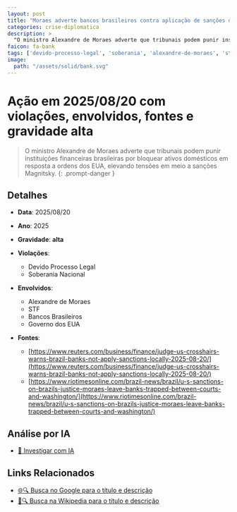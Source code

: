```yaml
---
layout: post
title: "Moraes adverte bancos brasileiros contra aplicação de sanções dos EUA"
categories: crise-diplomatica
description: > 
  "O ministro Alexandre de Moraes adverte que tribunais podem punir instituições financeiras brasileiras por bloquear ativos domésticos em resposta a ordens dos EUA, elevando tensões em meio a sanções Magnitsky."
faicon: fa-bank
tags: ['devido-processo-legal', 'soberania', 'alexandre-de-moraes', 'stf', 'bancos-brasileiros', 'governo-dos-eua', 'gravidade-alta', 'sancoes', 'judicial', 'bancos', 'crise-diplomatica']
image:
  path: "/assets/solid/bank.svg"
---
```


# Ação em 2025/08/20 com violações, envolvidos, fontes e gravidade alta

> O ministro Alexandre de Moraes adverte que tribunais podem punir instituições financeiras brasileiras por bloquear ativos domésticos em resposta a ordens dos EUA, elevando tensões em meio a sanções Magnitsky.
{: .prompt-danger }

## Detalhes
- **Data**: 2025/08/20
- **Ano**: 2025
- **Gravidade**: **alta** <i class="fas fa-bank"></i>

- **Violações**:
  - Devido Processo Legal
  - Soberania Nacional
- **Envolvidos**:
  - Alexandre de Moraes
  - STF
  - Bancos Brasileiros
  - Governo dos EUA
- **Fontes**:
  - [https://www.reuters.com/business/finance/judge-us-crosshairs-warns-brazil-banks-not-apply-sanctions-locally-2025-08-20/](https://www.reuters.com/business/finance/judge-us-crosshairs-warns-brazil-banks-not-apply-sanctions-locally-2025-08-20/)
  - [https://www.riotimesonline.com/brazil-news/brazil/u-s-sanctions-on-brazils-justice-moraes-leave-banks-trapped-between-courts-and-washington/](https://www.riotimesonline.com/brazil-news/brazil/u-s-sanctions-on-brazils-justice-moraes-leave-banks-trapped-between-courts-and-washington/)

## Análise por IA
- [🤖 Investigar com IA](https://www.perplexity.ai/search?q=%20Moraes%20adverte%20bancos%20brasileiros%20contra%20aplica%C3%A7%C3%A3o%20de%20san%C3%A7%C3%B5es%20dos%20EUA%20O%20ministro%20Alexandre%20de%20Moraes%20adverte%20que%20tribunais%20podem%20punir%20institui%C3%A7%C3%B5es%20financeiras%20brasileiras%20por%20bloquear%20ativos%20dom%C3%A9sticos%20em%20resposta%20a%20ordens%20dos%20EUA%2C%20elevando%20tens%C3%B5es%20em%20meio%20a%20san%C3%A7%C3%B5es%20Magnitsky.%20Devido%20Processo%20Legal%20Soberania%20Nacional%202025%20gravidade%20alta)

## Links Relacionados
- [🌐🔍 Busca no Google para o título e descrição](https://www.google.com/search?q=%20Moraes%20adverte%20bancos%20brasileiros%20contra%20aplica%C3%A7%C3%A3o%20de%20san%C3%A7%C3%B5es%20dos%20EUA%20O%20ministro%20Alexandre%20de%20Moraes%20adverte%20que%20tribunais%20podem%20punir%20institui%C3%A7%C3%B5es%20financeiras%20brasileiras%20por%20bloquear%20ativos%20dom%C3%A9sticos%20em%20resposta%20a%20ordens%20dos%20EUA%2C%20elevando%20tens%C3%B5es%20em%20meio%20a%20san%C3%A7%C3%B5es%20Magnitsky.%20Devido%20Processo%20Legal%20Soberania%20Nacional%202025%20gravidade%20alta)
- [📖🔍 Busca na Wikipedia para o título e descrição](https://pt.wikipedia.org/w/index.php?search=%20Moraes%20adverte%20bancos%20brasileiros%20contra%20aplica%C3%A7%C3%A3o%20de%20san%C3%A7%C3%B5es%20dos%20EUA%20O%20ministro%20Alexandre%20de%20Moraes%20adverte%20que%20tribunais%20podem%20punir%20institui%C3%A7%C3%B5es%20financeiras%20brasileiras%20por%20bloquear%20ativos%20dom%C3%A9sticos%20em%20resposta%20a%20ordens%20dos%20EUA%2C%20elevando%20tens%C3%B5es%20em%20meio%20a%20san%C3%A7%C3%B5es%20Magnitsky.%20Devido%20Processo%20Legal%20Soberania%20Nacional%202025%20gravidade%20alta)

